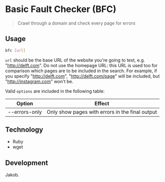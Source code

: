 # Basic Fault Checker (BFC)
> Crawl through a domain and check every page for errors

## Usage
```bash
bfc [url]
```

`url` should be the base URL of the website you're going to test, e.g. "http://delft.com". Do not use the homepage URL: this URL is used too for comparison which pages are to be included in the search. For example, if you specify "http://delft.com", "http://delft.com/page" will be included, but "http://instagram.com" won't be. 

Valid `options` are included in the following table:

| Option | Effect |
| ------ | ------ |
| --errors-only | Only show pages with errors in the final output |

## Technology
* Ruby
* wget

## Development
Jakob.
